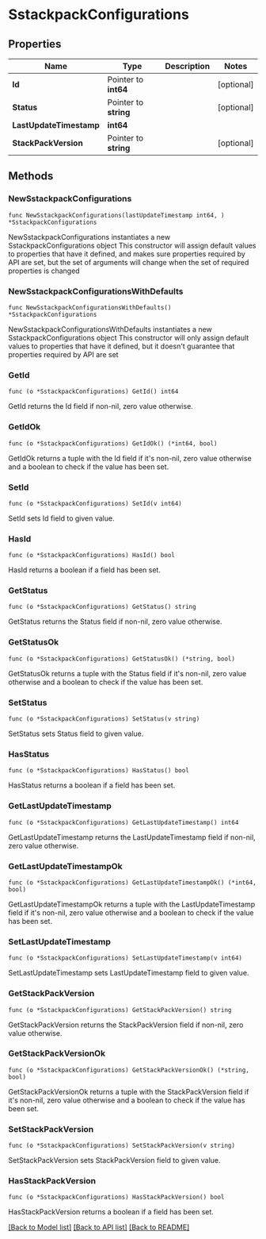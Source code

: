 # SstackpackConfigurations

## Properties

Name | Type | Description | Notes
------------ | ------------- | ------------- | -------------
**Id** | Pointer to **int64** |  | [optional] 
**Status** | Pointer to **string** |  | [optional] 
**LastUpdateTimestamp** | **int64** |  | 
**StackPackVersion** | Pointer to **string** |  | [optional] 

## Methods

### NewSstackpackConfigurations

`func NewSstackpackConfigurations(lastUpdateTimestamp int64, ) *SstackpackConfigurations`

NewSstackpackConfigurations instantiates a new SstackpackConfigurations object
This constructor will assign default values to properties that have it defined,
and makes sure properties required by API are set, but the set of arguments
will change when the set of required properties is changed

### NewSstackpackConfigurationsWithDefaults

`func NewSstackpackConfigurationsWithDefaults() *SstackpackConfigurations`

NewSstackpackConfigurationsWithDefaults instantiates a new SstackpackConfigurations object
This constructor will only assign default values to properties that have it defined,
but it doesn't guarantee that properties required by API are set

### GetId

`func (o *SstackpackConfigurations) GetId() int64`

GetId returns the Id field if non-nil, zero value otherwise.

### GetIdOk

`func (o *SstackpackConfigurations) GetIdOk() (*int64, bool)`

GetIdOk returns a tuple with the Id field if it's non-nil, zero value otherwise
and a boolean to check if the value has been set.

### SetId

`func (o *SstackpackConfigurations) SetId(v int64)`

SetId sets Id field to given value.

### HasId

`func (o *SstackpackConfigurations) HasId() bool`

HasId returns a boolean if a field has been set.

### GetStatus

`func (o *SstackpackConfigurations) GetStatus() string`

GetStatus returns the Status field if non-nil, zero value otherwise.

### GetStatusOk

`func (o *SstackpackConfigurations) GetStatusOk() (*string, bool)`

GetStatusOk returns a tuple with the Status field if it's non-nil, zero value otherwise
and a boolean to check if the value has been set.

### SetStatus

`func (o *SstackpackConfigurations) SetStatus(v string)`

SetStatus sets Status field to given value.

### HasStatus

`func (o *SstackpackConfigurations) HasStatus() bool`

HasStatus returns a boolean if a field has been set.

### GetLastUpdateTimestamp

`func (o *SstackpackConfigurations) GetLastUpdateTimestamp() int64`

GetLastUpdateTimestamp returns the LastUpdateTimestamp field if non-nil, zero value otherwise.

### GetLastUpdateTimestampOk

`func (o *SstackpackConfigurations) GetLastUpdateTimestampOk() (*int64, bool)`

GetLastUpdateTimestampOk returns a tuple with the LastUpdateTimestamp field if it's non-nil, zero value otherwise
and a boolean to check if the value has been set.

### SetLastUpdateTimestamp

`func (o *SstackpackConfigurations) SetLastUpdateTimestamp(v int64)`

SetLastUpdateTimestamp sets LastUpdateTimestamp field to given value.


### GetStackPackVersion

`func (o *SstackpackConfigurations) GetStackPackVersion() string`

GetStackPackVersion returns the StackPackVersion field if non-nil, zero value otherwise.

### GetStackPackVersionOk

`func (o *SstackpackConfigurations) GetStackPackVersionOk() (*string, bool)`

GetStackPackVersionOk returns a tuple with the StackPackVersion field if it's non-nil, zero value otherwise
and a boolean to check if the value has been set.

### SetStackPackVersion

`func (o *SstackpackConfigurations) SetStackPackVersion(v string)`

SetStackPackVersion sets StackPackVersion field to given value.

### HasStackPackVersion

`func (o *SstackpackConfigurations) HasStackPackVersion() bool`

HasStackPackVersion returns a boolean if a field has been set.


[[Back to Model list]](../README.md#documentation-for-models) [[Back to API list]](../README.md#documentation-for-api-endpoints) [[Back to README]](../README.md)


